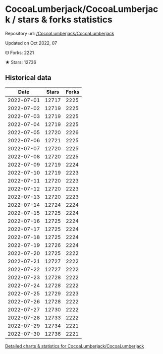 # CocoaLumberjack/CocoaLumberjack / stars & forks statistics

Repository url: [/CocoaLumberjack/CocoaLumberjack](https://github.com/CocoaLumberjack/CocoaLumberjack)

Updated on Oct 2022, 07

☋ Forks: 2221

★ Stars: 12736

## Historical data
| Date | Stars | Forks |
|------|-------|-------|
| 2022-07-01 | 12717 | 2225 | 
| 2022-07-02 | 12719 | 2225 | 
| 2022-07-03 | 12719 | 2225 | 
| 2022-07-04 | 12719 | 2225 | 
| 2022-07-05 | 12720 | 2226 | 
| 2022-07-06 | 12721 | 2225 | 
| 2022-07-07 | 12720 | 2225 | 
| 2022-07-08 | 12720 | 2225 | 
| 2022-07-09 | 12719 | 2224 | 
| 2022-07-10 | 12719 | 2223 | 
| 2022-07-11 | 12720 | 2223 | 
| 2022-07-12 | 12720 | 2223 | 
| 2022-07-13 | 12720 | 2223 | 
| 2022-07-14 | 12724 | 2224 | 
| 2022-07-15 | 12725 | 2224 | 
| 2022-07-16 | 12725 | 2224 | 
| 2022-07-17 | 12725 | 2224 | 
| 2022-07-18 | 12725 | 2224 | 
| 2022-07-19 | 12726 | 2224 | 
| 2022-07-20 | 12725 | 2222 | 
| 2022-07-21 | 12727 | 2222 | 
| 2022-07-22 | 12727 | 2222 | 
| 2022-07-23 | 12728 | 2222 | 
| 2022-07-24 | 12728 | 2222 | 
| 2022-07-25 | 12729 | 2223 | 
| 2022-07-26 | 12728 | 2222 | 
| 2022-07-27 | 12730 | 2222 | 
| 2022-07-28 | 12733 | 2222 | 
| 2022-07-29 | 12734 | 2221 | 
| 2022-07-30 | 12736 | 2221 | 


[Detailed charts & statistics for CocoaLumberjack/CocoaLumberjack](https://reviewgithub.com/rep/CocoaLumberjack/CocoaLumberjack)
